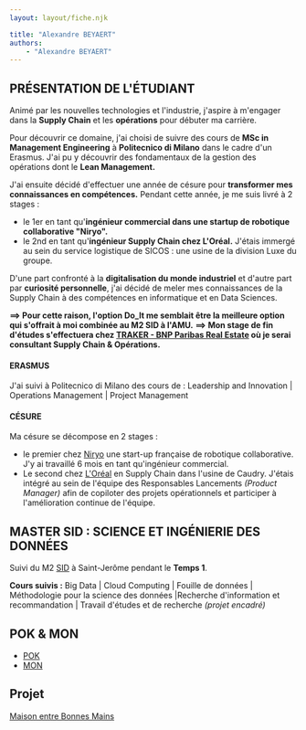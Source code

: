 ```yaml
---
layout: layout/fiche.njk

title: "Alexandre BEYAERT"
authors:
    - "Alexandre BEYAERT"
---
```


## PRÉSENTATION DE L'ÉTUDIANT
Animé par les nouvelles technologies et l'industrie, j'aspire à m'engager dans la **Supply Chain** et les **opérations** pour débuter ma carrière.

Pour découvrir ce domaine, j'ai choisi de suivre des cours de **MSc in Management Engineering** à **Politecnico di Milano** dans le cadre d'un Erasmus. J'ai pu y découvrir des fondamentaux de la gestion des opérations dont le **Lean Management.**

J'ai ensuite décidé d'effectuer une année de césure pour **transformer mes connaissances en compétences.** Pendant cette année, je me suis livré à 2 stages :
- le 1er en tant qu'**ingénieur commercial dans une startup de robotique collaborative "Niryo".**
- le 2nd en tant qu'**ingénieur Supply Chain chez L'Oréal.** J'étais immergé au sein du service logistique de SICOS : une usine de la division Luxe du groupe.

D'une part confronté à la **digitalisation du monde industriel** et d'autre part par **curiosité personnelle**, j'ai décidé de meler mes connaissances de la Supply Chain à des compétences en informatique et en Data Sciences.

**==> Pour cette raison, l'option Do_It me semblait être la meilleure option qui s'offrait à moi combinée au M2 SID à l'AMU.**
**==> Mon stage de fin d'études s'effectuera chez [TRAKER - BNP Paribas Real Estate](https://www.traker-pm.com/) où je serai consultant Supply Chain & Opérations.**
#### ERASMUS
J'ai suivi à Politecnico di Milano des cours de : Leadership and Innovation | Operations Management | Project Management

#### CÉSURE
Ma césure se décompose en 2 stages :
- le premier chez [Niryo](https://niryo.com/fr/) une start-up française de robotique collaborative. J'y ai travaillé 6 mois en tant qu'ingénieur commercial.
- Le second chez [L'Oréal](https://www.loreal.com/fr/) en Supply Chain dans l'usine de Caudry. J'étais intégré au sein de l'équipe des Responsables Lancements *(Product Manager)* afin de copiloter des projets opérationnels et participer à l'amélioration continue de l'équipe.

## MASTER SID : SCIENCE ET INGÉNIERIE DES DONNÉES
Suivi du M2 [SID](https://formations.univ-amu.fr/fr/master/5SIN/PRSIN5AH#) à Saint-Jerôme pendant le **Temps 1**.

**Cours suivis :**
Big Data | Cloud Computing | Fouille de données | Méthodologie pour la science des données |Recherche d'information et recommandation | Travail d'études et de recherche *(projet encadré)*

## POK & MON

* [POK](./pok)
* [MON](./mon)

## Projet

[Maison entre Bonnes Mains](../../../projets/2023-2024/Maison%20entre%20Bonnes%20Mains)